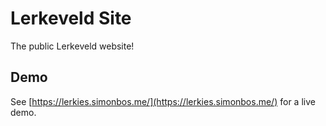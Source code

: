 # Lerkeveld Site
The public Lerkeveld website!

## Demo
See [https://lerkies.simonbos.me/](https://lerkies.simonbos.me/) for a live demo.
